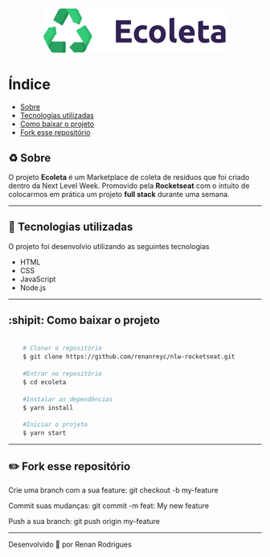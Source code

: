 <h1 align="center">
    <img src="public/assets/logo.svg">
</h1>

# Índice
- [Sobre](#-sobre)
- [Tecnologias utilizadas](#-tecnologias-utilizadas)
- [Como baixar o projeto](#-como-baixar-o-projeto)
- [Fork esse repositório](#-fork-esse-repositório)

## :recycle: Sobre

O projeto **Ecoleta** é um Marketplace de coleta de resíduos que foi criado dentro da Next Level Week. Promovido pela **Rocketseat** com o intuito de colocarmos em prática um projeto **full stack** durante uma semana.

---

## :rocket: Tecnologias utilizadas

O projeto foi desenvolvio utilizando as seguintes tecnologias

- HTML
- CSS
- JavaScript
- Node.js

---

## :shipit: Como baixar o projeto

```bash

    # Clonar o repositório 
    $ git clone https://github.com/renanreyc/nlw-rocketseat.git

    #Entrar no repositório
    $ cd ecoleta

    #Instalar as dependências
    $ yarn install 

    #Iniciar o projeto
    $ yarn start
```

---

## :pencil2: Fork esse repositório

Crie uma branch com a sua feature: git checkout -b my-feature

Commit suas mudanças: git commit -m feat: My new feature

Push a sua branch: git push origin my-feature

---

Desenvolvido :green_heart: por Renan Rodrigues 
